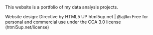 This website is a portfolio of my data analysis projects.


Website design:
Directive by HTML5 UP
html5up.net | @ajlkn
Free for personal and commercial use under the CCA 3.0 license (html5up.net/license)
